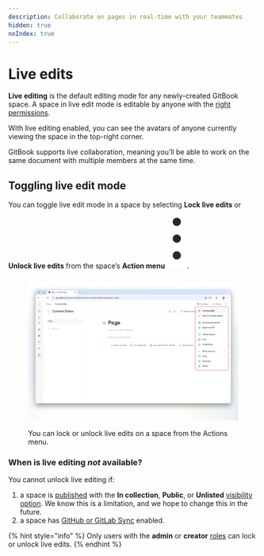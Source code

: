 ```yaml
---
description: Collaborate on pages in real-time with your teammates
hidden: true
noIndex: true
---
```


# Live edits

**Live editing** is the default editing mode for any newly-created GitBook space. A space in live edit mode is editable by anyone with the [right permissions](../account-management/member-management/roles.md).

With live editing enabled, you can see the avatars of anyone currently viewing the space in the top-right corner.

GitBook supports live collaboration, meaning you’ll be able to work on the same document with multiple members at the same time.

## Toggling live edit mode

You can toggle live edit mode in a space by selecting **Lock live edits** or **Unlock live edits** from the space’s **Action menu** <img src="../.gitbook/assets/Actions menu.png" alt="Three vertical dots" data-size="line">.

<figure><img src="../.gitbook/assets/editor-live-edits.png" alt=""><figcaption><p>You can lock or unlock live edits on a space from the Actions menu.</p></figcaption></figure>

### When is live editing _not_ available?

You cannot unlock live editing if:

1. a space is [published](../published-documentation/overview.md) with the **In collection**, **Public**, or **Unlisted** [visibility option](../collaboration/share/share-a-space.md). We know this is a limitation, and we hope to change this in the future.
2. a space has [GitHub or GitLab Sync](../integrations/git-sync/) enabled.

{% hint style="info" %}
Only users with the **admin** or **creator** [roles](../account-management/member-management/roles.md) can lock or unlock live edits.
{% endhint %}
